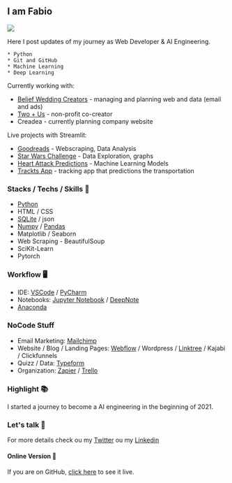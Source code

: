 ## I am Fabio 

![](https://apps.streamlitusercontent.com/ntc-google-fit/google_fit_project/main/app.py/+/media/31cba5ee24ab5631d031eb545ee626989454437ed3e11c0ff2127005.jpeg)

Here I post updates of my journey as Web Developer & AI Engineering.


```
* Python
* Git and GitHub
* Machine Learning
* Deep Learning
```


Currently working with:
* [Belief Wedding Creators](https://www.beliefweddingcreators.com/) - managing and planning web and data (email and ads)
* [Two + Us](https://twoplususweddings.com/) - non-profit co-creator 
* Creadea - currently planning company website 



Live projects with Streamlit: 
* [Goodreads](https://share.streamlit.io/dumbledore-on-strive/goodreads-app) - Webscraping, Data Analysis
* [Star Wars Challenge](https://share.streamlit.io/fistadev/starwars_data_project/main/app.py) - Data Exploration, graphs
* [Heart Attack Predictions](https://share.streamlit.io/fistadev/heart_attack_predictions/main/app.py) - Machine Learning Models
* [Trackts App](https://share.streamlit.io/ntc-google-fit/google_fit_project/main/app.py) - tracking app that predictions the transportation


### Stacks / Techs / Skills 🐍

* [Python](https://www.python.org/)
* HTML / CSS
* [SQLite](https://sqlitebrowser.org/) / json
* [Numpy](https://numpy.org/) / [Pandas](https://pandas.pydata.org/docs/user_guide/10min.html)
* Matplotlib / Seaborn
* Web Scraping - BeautifulSoup
* SciKit-Learn
* Pytorch



### Workflow 🖥

* IDE: [VSCode](https://code.visualstudio.com/) / [PyCharm](https://www.jetbrains.com/pycharm/)
* Notebooks: [Jupyter Notebook](https://jupyter.org/) / [DeepNote](https://deepnote.com/) 
* [Anaconda](https://www.anaconda.com/)


### NoCode Stuff

* Email Marketing: [Mailchimp](https://mailchimp.com/)
* Website / Blog / Landing Pages: [Webflow](https://webflow.com/) / Wordpress / [Linktree](https://linktr.ee/) / Kajabi / Clickfunnels
* Quizz / Data: [Typeform](https://www.typeform.com/)
* Organization: [Zapier](https://zapier.com/) / [Trello](https://trello.com/)



### Highlight 📚

I started a journey to become a AI engineering in the beginning of 2021.



### Let's talk 💬

For more details check ou my [Twitter](https://twitter.com/fafistarol) ou my [Linkedin](https://www.linkedin.com/in/fabiofistarol/)



#### Online Version 🍿

If you are on GitHub, [click here](https://fistadev.github.io/) to see it live.

<!--
**fistadev/fistadev** is a ✨ _special_ ✨ repository because its `README.md` (this file) appears on your GitHub profile.

Here are some ideas to get you started:

- 🔭 I’m currently working on ...
- 🌱 I’m currently learning ...
- 👯 I’m looking to collaborate on ...
- 🤔 I’m looking for help with ...
- 💬 Ask me about ...
- 📫 How to reach me: ...
- 😄 Pronouns: ...
- ⚡ Fun fact: ...
-->
